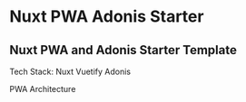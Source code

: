 # Nuxt PWA Adonis Starter 

## Nuxt PWA and Adonis Starter Template

Tech Stack:
Nuxt
Vuetify
Adonis

PWA Architecture

